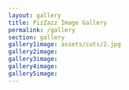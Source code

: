 ```yaml
---
layout: gallery
title: PizZazz Image Gallery
permalink: /gallery
section: gallery
gallery1image: assets/cuts/2.jpg
gallery2image:
gallery3image:
gallery4image:
gallery5image:
---
```


